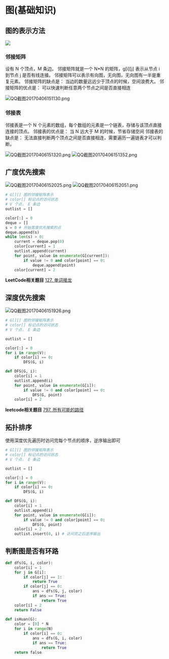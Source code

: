 # 图(基础知识)

## 图的表示方法

![](graph_showmethod.png)

### 邻接矩阵

设有 N 个顶点，M 条边。
邻接矩阵就是一个 N*N 的矩阵，g[i][j] 表示从节点 i 到节点 j 是否有线连接。
邻接矩阵可以表示有向图，无向图，无向图有一半是重复元素。
邻接矩阵的缺点是： 当边的数量远远少于顶点的时候，空间浪费大。
邻接矩阵的优点是： 可以快速判断任意两个节点之间是否直接相连

![QQ截图20170406151130.png](QQ截图20170406151130.png)

### 邻接表

邻接表是一个 N 个元素的数组，每个数组的元素是一个链表，存储与该顶点直接连接的顶点。
邻接表的优点是： 当 N 远大于 M 的时候，节省存储空间
邻接表的缺点是： 无法直接判断两个顶点之间是否直接相连，需要遍历一遍链表才可以判断。

![QQ截图20170406151320.png](QQ截图20170406151320.png)
![QQ截图20170406151352.png](QQ截图20170406151352.png)


## 广度优先搜索

![QQ截图20170406152025.png](QQ截图20170406152025.png)
![QQ截图20170406152051.png](QQ截图20170406152051.png)

```python
# G[][] 图的邻接矩阵表示
# color[] 标记点的访问状态
# V 个点， E 条边
outlist = []

color[:] = 0
deque = []
s = 0 # 开始宽度优先搜索的点
deque.append(s)
while len(s) > 0:   
    current = deque.pop(0)
    color[current] = 1
    outlist.append(current)
    for point, value in enumerate(G[current]):
        if value != 0 and color[point] == 0:
            deque.append(point)
    color[current] = 2
```


**LeetCode相关题目**
[127. 单词接龙](../leetcode/127/readme.md)

## 深度优先搜索

![QQ截图20170406151926.png](QQ截图20170406151926.png)

```python
# G[][] 图的邻接矩阵表示
# color[] 标记点的访问状态
# V 个点， E 条边

outlist = []

color[:] = 0
for i in range(V):
    if color[i] == 0:
        DFS(G, i)

def DFS(G, i):
    color[i] = 1
    outlist.append(i)
    for point, value in enumerate(G[i]):
        if value != 0 and color[point] == 0:
            DFS(G, point)
    color[i] = 2
```

**leetcode相关题目**
[797. 所有可能的路径](../leetcode/797/readme.md)

## 拓扑排序

使用深度优先遍历时访问完每个节点的顺序，逆序输出即可

```python
# G[][] 图的邻接矩阵表示
# color[] 标记点的访问状态
# V 个点， E 条边

outlist = []

color[:] = 0
for i in range(V):
    if color[i] == 0:
        DFS(G, i)

def DFS(G, i):
    color[i] = 1
    outlist.append(i)
    for point, value in enumerate(G[i]):
        if value != 0 and color[point] == 0:
            DFS(G, point)
    color[i] = 2
    outlist.insert(0, i) # 访问完之后逆序输出

```

## 判断图是否有环路

```python
def dfs(G, i, color):
    color[i] = 1
    for j in G[i]:
        if color[j] == 1:
            return True
        if color[j] == 0:
            ans = dfs(G, j, color)
            if ans == True:
                return True
    color[i] = 2
    return False
    
def isHuan(G):
    color = [0] * N
    for i in range(N)
        if color[i] == 0:
            ans = dfs(G, i, color)
            if ans == True:
                return True
    return false
```